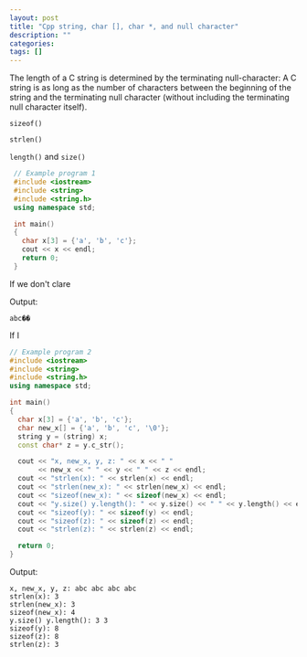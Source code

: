```yaml
---
layout: post
title: "Cpp string, char [], char *, and null character"
description: ""
categories: 
tags: []
---
```



The length of a C string is determined by the terminating null-character: A C string is as long as the number of characters between the beginning of the string and the terminating null character (without including the terminating null character itself).

`sizeof()`


`strlen()`


`length()` and `size()` 


```cpp
 // Example program 1
 #include <iostream>
 #include <string>
 #include <string.h>
 using namespace std;

 int main()
 {
   char x[3] = {'a', 'b', 'c'};
   cout << x << endl;
   return 0;
 }
```

If we don't clare 

Output:

```shell
abc��
```

If I 

```cpp
// Example program 2
#include <iostream>
#include <string>
#include <string.h>
using namespace std;

int main()
{
  char x[3] = {'a', 'b', 'c'};
  char new_x[] = {'a', 'b', 'c', '\0'};
  string y = (string) x;
  const char* z = y.c_str();

  cout << "x, new_x, y, z: " << x << " "
       << new_x << " " << y << " " << z << endl;
  cout << "strlen(x): " << strlen(x) << endl;
  cout << "strlen(new_x): " << strlen(new_x) << endl;
  cout << "sizeof(new_x): " << sizeof(new_x) << endl;
  cout << "y.size() y.length(): " << y.size() << " " << y.length() << endl;
  cout << "sizeof(y): " << sizeof(y) << endl;
  cout << "sizeof(z): " << sizeof(z) << endl;
  cout << "strlen(z): " << strlen(z) << endl;

  return 0;
}
```

Output:

```shell
x, new_x, y, z: abc abc abc abc
strlen(x): 3
strlen(new_x): 3
sizeof(new_x): 4
y.size() y.length(): 3 3
sizeof(y): 8
sizeof(z): 8
strlen(z): 3
```